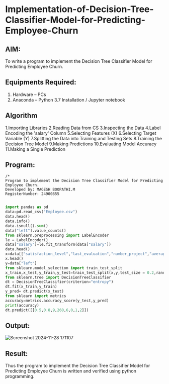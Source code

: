 # Implementation-of-Decision-Tree-Classifier-Model-for-Predicting-Employee-Churn

## AIM:
To write a program to implement the Decision Tree Classifier Model for Predicting Employee Churn.

## Equipments Required:
1. Hardware – PCs
2. Anaconda – Python 3.7 Installation / Jupyter notebook

## Algorithm
1.Importing Libraries
2.Reading Data from CS
3.Inspecting the Data
4.Label Encoding the 'salary' Column
5.Selecting Features (X)
6.Selecting Target Variable (Y)
7.Splitting the Data into Training and Testing Sets
8.Training the Decision Tree Model
9.Making Predictions
10.Evaluating Model Accuracy
11.Making a Single Prediction



## Program:
```
/*
Program to implement the Decision Tree Classifier Model for Predicting Employee Churn.
Developed by: MAGESH BOOPATHI.M
RegisterNumber: 24900855 
```
```python

import pandas as pd
data=pd.read_csv("Employee.csv")
data.head()
data.info()
data.isnull().sum()
data["left"].value_counts()
from sklearn.preprocessing import LabelEncoder
le = LabelEncoder()
data["salary"]=le.fit_transform(data["salary"])
data.head()
x=data[["satisfaction_level","last_evaluation","number_project","average_montly_hours","time_spend_company","Work_accident","promotion_last_5years","salary"]]
x.head()
y=data["left"]
from sklearn.model_selection import train_test_split
x_train,x_test,y_train,y_test=train_test_split(x,y,test_size = 0.2,random_state = 100)
from sklearn.tree import DecisionTreeClassifier
dt = DecisionTreeClassifier(criterion="entropy")
dt.fit(x_train,y_train)
y_pred= dt.predict(x_test)
from sklearn import metrics
accuracy=metrics.accuracy_score(y_test,y_pred)
print(accuracy)
dt.predict([[0.5,0.8,9,260,6,0,1,2]]) 
```

## Output:
![Screenshot 2024-11-28 171107](https://github.com/user-attachments/assets/5f7ab952-95e2-43db-af49-aecd157474d7)


## Result:
Thus the program to implement the  Decision Tree Classifier Model for Predicting Employee Churn is written and verified using python programming.
